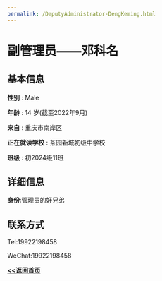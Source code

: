 ```yaml
---
permalink: /DeputyAdministrator-DengKeming.html
---
```


# 副管理员——邓科名

## 基本信息

**性别** : Male

**年龄** : 14 岁(截至2022年9月)

**来自** : 重庆市南岸区

**正在就读学校** : 茶园新城初级中学校

**班级** : 初2024级11班

## 详细信息

**身份**:管理员的好兄弟

## 联系方式

Tel:19922198458

WeChat:19922198458

**[<<返回首页](https://corestudi0.github.io)**
